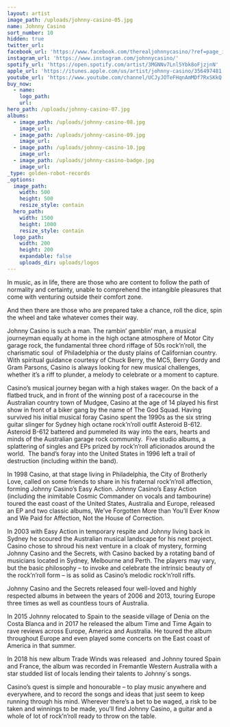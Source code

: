 ```yaml
---
layout: artist
image_path: /uploads/johnny-casino-05.jpg
name: Johnny Casino
sort_number: 10
hidden: true
twitter_url:
facebook_url: 'https://www.facebook.com/therealjohnnycasino/?ref=page_internal'
instagram_url: 'https://www.instagram.com/johnnycasino/'
spotify_url: 'https://open.spotify.com/artist/3MGNNv7Lnl5Ybk8oFjzjnN'
apple_url: 'https://itunes.apple.com/us/artist/johnny-casino/356497481'
youtube_url: 'https://www.youtube.com/channel/UCJyJOTeFHqnAmMDf7RxSKkQ'
buy_now:
  - name:
    logo_path:
    url:
hero_path: /uploads/johnny-casino-07.jpg
albums:
  - image_path: /uploads/johnny-casino-08.jpg
    image_url:
  - image_path: /uploads/johnny-casino-09.jpg
    image_url:
  - image_path: /uploads/johnny-casino-10.jpg
    image_url:
  - image_path: /uploads/johnny-casino-badge.jpg
    image_url:
_type: golden-robot-records
_options:
  image_path:
    width: 500
    height: 500
    resize_style: contain
  hero_path:
    width: 1500
    height: 1000
    resize_style: contain
  logo_path:
    width: 200
    height: 200
    expandable: false
    uploads_dir: uploads/logos
---
```


In music, as in life, there are those who are content to follow the path of normality and certainty, unable to comprehend the intangible pleasures that come with venturing outside their comfort zone.

And then there are those who are prepared take a chance, roll the dice, spin the wheel and take whatever comes their way.&nbsp;

Johnny Casino is such a man. The rambin’ gamblin’ man, a musical journeyman equally at home in the high octane atmosphere of Motor City garage rock, the fundamental three chord riffage of 50s rock’n’roll, the charismatic soul &nbsp;of Philadelphia or the dusty plains of Californian country. With spiritual guidance courtesy of Chuck Berry, the MC5, Berry Gordy and Gram Parsons, Casino is always looking for new musical challenges, whether it’s a riff to plunder, a melody to celebrate or a moment to capture.

Casino’s musical journey began with a high stakes wager. On the back of a flatbed truck, and in front of the winning post of a racecourse in the Australian country town of Mudgee, Casino at the age of 14 played his first show in front of a biker gang by the name of The God Squad. Having survived his initial musical foray Casino spent the 1990s as the six string guitar slinger for Sydney high octane rock’n’roll outfit Asteroid B-612. Asteroid B-612 battered and pummeled its way into the ears, hearts and minds of the Australian garage rock community.&nbsp; Five studio albums, a splattering of singles and EPs prized by rock’n’roll aficionados around the world.&nbsp; The band’s foray into the United States in 1996 left a trail of destruction (including within the band). &nbsp;

In 1998 Casino, at that stage living in Philadelphia, the City of Brotherly Love, called on some friends to share in his fraternal rock’n’roll affection, forming Johnny Casino’s Easy Action. Johnny Casino’s Easy Action (including the inimitable Cosmic Commander on vocals and tambourine) toured the east coast of the United States, Australia and Europe, released an EP and two classic albums, We’ve Forgotten More than You’ll Ever Know and We Paid for Affection, Not the House of Correction.

In 2003 with Easy Action in temporary respite and Johnny living back in Sydney he scoured the Australian musical landscape for his next project. Casino chose to shroud his next venture in a cloak of mystery, forming Johnny Casino and the Secrets, with Casino backed by a rotating band of musicians located in Sydney, Melbourne and Perth. The players may vary, but the basic philosophy – to invoke and celebrate the intrinsic beauty of the rock’n’roll form – is as solid as Casino’s melodic rock’n’roll riffs.

Johnny Casino and the Secrets released four well-loved and highly respected albums in between the years of 2006 and 2013, touring Europe three times as well as countless tours of Australia.

In 2015 Johnny relocated to Spain to the seaside village of Denia on the Costa Blanca and in 2017 he released the album Time and Time Again to rave reviews across Europe, America and Australia. He toured the album throughout Europe and even played some concerts on the East coast of America in that summer. &nbsp;

In 2018 his new album Trade Winds was released&nbsp; and Johnny toured Spain and France, the album was recorded in Fremantle Western Australia with a star studded list of locals lending their talents to Johnny&acute;s songs.

Casino’s quest is simple and honourable – to play music anywhere and everywhere, and to record the songs and ideas that just seem to keep running through his mind. Wherever there’s a bet to be waged, a risk to be taken and winnings to be made, you’ll find Johnny Casino, a guitar and a whole of lot of rock’n’roll ready to throw on the table.&nbsp;